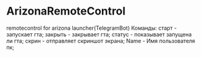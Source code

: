 # ArizonaRemoteControl
remotecontrol for arizona launcher(TelegramBot)
Команды:
старт - запускает гта;
закрыть - закрывает гта;
статус - показывает запущена ли гта;
скрин - отправляет скриншот экрана;
Name - Имя пользователя пк;
